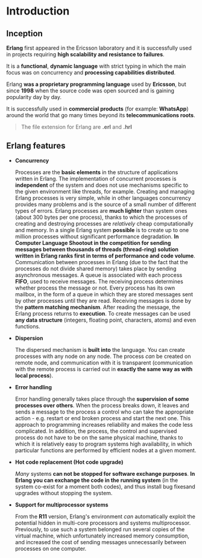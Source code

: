 # Introduction

## Inception

**Erlang** first appeared in the Ericsson laboratory and it is successfully used in projects requiring **high scalability and resistance to failures**.

It is a **functional**, **dynamic language** with strict typing in which the main focus was on concurrency and **processing capabilities distributed**.

Erlang **was a proprietary programming language** used by **Ericsson**, but since **1998** when the source code was open sourced
and is gaining popularity day by day.

It is successfully used in **commercial products** (for example: **WhatsApp**) around the world that go many times beyond its **telecommunications roots**.

> The file extension for Erlang are **.erl** and **.hrl**

## Erlang features

* **Concurrency**

    Processes are the **basic elements** in the structure of applications written in Erlang.
    The implementation of concurrent processes is **independent** of the system and does not use mechanisms specific to the given environment like threads, for example.
    Creating and managing Erlang processes is very simple, while in other languages ​​concurrency provides many problems and is the source of a small number of different types of errors.
    Erlang processes are **much lighter** than system ones (about 300 bytes per one process), thanks to which the processes of creating and destroying processes are *relatively* cheap computationally and memory.
    In a single Erlang system **possible** is to create up to one million processes without significant performance degradation.
    **In Computer Language Shootout in the competition for sending messages between thousands of threads (thread-ring) solution written in Erlang ranks first in terms of performance and code volume**.
    Communication between processes in Erlang (due to the fact that the processes do not divide shared memory) takes place by sending asynchronous messages.
    A queue is associated with each process **FIFO**, used to receive messages.
    The receiving process determines whether process the message or not.
    Every process has its own mailbox, in the form of a queue in which they are stored messages sent by other processes until they are read.
    Receiving messages is done by the **pattern matching mechanism**.
    After reading the message, the Erlang process returns to **execution**.
    To create messages can be used **any data structure** (integers, floating point, characters, atoms) and even functions.

* **Dispersion**

    The dispersed mechanism is **built into** the language. You can create processes with any node on any node.
    The process *can* be created on remote node, and communication with it is transparent (communication with the remote process is carried out in **exactly the same way as with local process**).

* **Error handling**

    Error handling generally takes place through the **supervision of some processes over others**.
    When the process breaks down, it leaves and sends a message to the process a control who can take the appropriate action - e.g. restart or end broken process and start the next one.
    This approach to programming increases reliability and makes the code less complicated.
    In addition, the process, the control and supervised process do not have to be on the same physical machine, thanks to which it is relatively easy to program systems high availability, in which particular functions are performed by efficient nodes at a given moment.

* **Hot code replacement (Hot code upgrade)**

    *Many* systems **can not be stopped for software exchange purposes**.
**In Erlang you can exchange the code in the running system** (in the system co-exist for a moment both codes), and thus install bug fixesand upgrades without stopping the system.

* **Support for multiprocessor systems**

    From the **R11** version, Erlang's environment *can* automatically exploit the potential hidden in multi-core processors and systems multiprocessor.
    Previously, to use such a system belonged run several copies of the virtual machine, which unfortunately increased memory consumption, and increased the cost of sending messages unnecessarily between processes on one computer.
